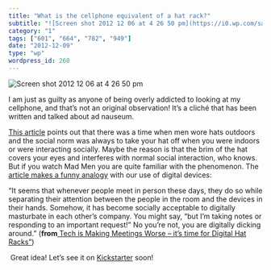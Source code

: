 ```yaml
---
title: "What is the cellphone equivalent of a hat rack?"
subtitle: "![Screen shot 2012 12 06 at 4 26 50 pm](https://i0.wp.com/salas.com/wp-content/uploads/2012/12/c5f2b..."
category: "1"
tags: ["601", "664", "782", "949"]
date: "2012-12-09"
type: "wp"
wordpress_id: 260
---
```

![Screen shot 2012 12 06 at 4 26 50 pm](https://i0.wp.com/salas.com/wp-content/uploads/2012/12/c5f2b-screen-shot-2012-12-06-at-4-26-50-pm.png?resize=258%2C299&ssl=1)

I am just as guilty as anyone of being overly addicted to looking at my cellphone, and that’s not an original observation! It’s a cliché that has been written and talked about ad nauseum.

[This article](http://techcrunch.com/2012/12/09/digital-hat-racks/) points out that there was a time when men wore hats outdoors and the social norm was always to take your hat off when you were indoors or were interacting socially. Maybe the reason is that the brim of the hat covers your eyes and interferes with normal social interaction, who knows. But if you watch Mad Men you are quite familiar with the phenomenon. The [article makes a funny analogy](http://techcrunch.com/2012/12/09/digital-hat-racks/) with our use of digital devices:

> 
“It seems that whenever people meet in person these days, they do so while separating their attention between the people in the room and the devices in their hands. Somehow, it has become socially acceptable to digitally masturbate in each other’s company. You might say, “but I’m taking notes or responding to an important request!” No you’re not, you are digitally dicking around.” (**from**[ Tech is Making Meetings Worse – it’s time for Digital Hat Racks”](http://techcrunch.com/2012/12/09/digital-hat-racks/))

 Great idea! Let’s see it on [Kickstarter](http://www.kickstarter.com) soon!